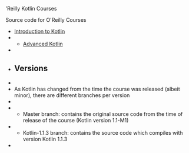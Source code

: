 'Reilly Kotlin Courses

Source code for O'Reilly Courses

* [Introduction to Kotlin](http://shop.oreilly.com/product/0636920052982.do#tab_02_2)
* * [Advanced Kotlin](http://shop.oreilly.com/product/0636920052999.do)
*
* ## Versions
*
* As Kotlin has changed from the time the course was released (albeit minor), there are different branches per version
*
* * Master branch: contains the original source code from the time of release of the course (Kotlin version 1.1-M1)
* * Kotlin-1.1.3 branch: contains the source code which compiles with version Kotlin 1.1.3
*

